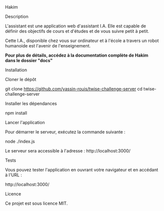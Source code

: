 Hakim

Description

L'assistant est une application web d'assistant I.A.
Elle est capable de définir des objectifs de cours et d'études et de vous suivre petit à petit.

Cette I.A., disponible chez vous sur ordinateur et à l'école a travers un robot humanoide est l'avenir de l'enseignement.

**Pour plus de détails, accédez à la documentation complète de Hakim dans le dossier "docs"**

Installation

Cloner le dépôt

git clone https://github.com/yassin-rouis/twise-challenge-server
cd twise-challenge-server

Installer les dépendances

npm install

Lancer l'application

Pour démarrer le serveur, exécutez la commande suivante :

node ./index.js

Le serveur sera accessible à l'adresse : http://localhost:3000/

Tests

Vous pouvez tester l'application en ouvrant votre navigateur et en accédant à l'URL :

http://localhost:3000/

Licence

Ce projet est sous licence MIT.